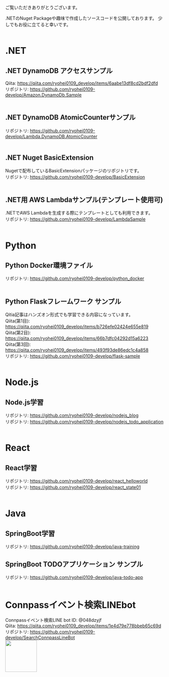 ご覧いただきありがとうございます。

.NETのNuget Packageや趣味で作成したソースコードを公開しております。 
少しでもお役に立てると幸いです。
<br>
<br>
# .NET
## .NET DynamoDB アクセスサンプル
Qiita: https://qiita.com/ryohei0109_develop/items/6aabe13df8cd2bdf2dfd  
リポジトリ: https://github.com/ryohei0109-develop/Amazon.DynamoDb.Sample
<br>
<br>
## .NET DynamoDB AtomicCounterサンプル
リポジトリ: https://github.com/ryohei0109-develop/Lambda.DynamoDB.AtomicCounter
<br>
<br>
## .NET Nuget BasicExtension
Nugetで配布しているBasicExtensionパッケージのリポジトリです。  
リポジトリ: https://github.com/ryohei0109-develop/BasicExtension
<br>
<br>
## .NET用 AWS Lambdaサンプル(テンプレート使用可)
.NETでAWS Lambdaを生成する際にテンプレートとしても利用できます。  
リポジトリ: https://github.com/ryohei0109-develop/LambdaSample
<br>
<br>
# Python
## Python Docker環境ファイル
リポジトリ: https://github.com/ryohei0109-develop/python_docker
<br>
<br>
## Python Flaskフレームワーク サンプル
Qitia記事はハンズオン形式でも学習できる内容になっています。  
Qiita(第1目): https://qiita.com/ryohei0109_develop/items/b726efe02424e655e819  
Qiita(第2目): https://qiita.com/ryohei0109_develop/items/66b7dfc04292d15a6223  
Qiita(第3回): https://qiita.com/ryohei0109_develop/items/493f93de86edc1c4a858  
リポジトリ: https://github.com/ryohei0109-develop/flask-sample
<br>
<br>
# Node.js
## Node.js学習
リポジトリ: https://github.com/ryohei0109-develop/nodejs_blog  
リポジトリ: https://github.com/ryohei0109-develop/nodejs_todo_application
<br>
<br>
# React
## React学習
リポジトリ: https://github.com/ryohei0109-develop/react_helloworld  
リポジトリ: https://github.com/ryohei0109-develop/react_state01
<br>
<br>
# Java
## SpringBoot学習
リポジトリ: https://github.com/ryohei0109-develop/java-training
## SpringBoot TODOアプリケーション サンプル
リポジトリ: https://github.com/ryohei0109-develop/java-todo-app
<br>
<br>
# Connpassイベント検索LINEbot
Connpassイベント検索LINE bot ID: @048dzyjf  
Qiita: https://qiita.com/ryohei0109_develop/items/1e4d79e778bbeb65c69d  
リポジトリ: https://github.com/ryohei0109-develop/SearchConnpassLineBot  
<img src="https://user-images.githubusercontent.com/69568236/121875038-f660b280-cd42-11eb-83cb-0f8f300bd7d0.png" width=100>
